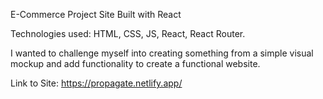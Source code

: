 E-Commerce Project Site Built with React

Technologies used: HTML, CSS, JS, React, React Router.

I wanted to challenge myself into creating something from a simple visual mockup and add functionality to create a functional website.

Link to Site: https://propagate.netlify.app/
